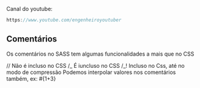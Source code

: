 Canal do youtube:

```js
https://www.youtube.com/engenheiroyoutuber
```

## Comentários

Os comentários no SASS tem algumas funcionalidades a mais que no CSS

// Não é incluso no CSS /_ É iuncluso no CSS /_! Incluso no Css, até no modo de
compressão Podemos interpolar valores nos comentários também, ex: #{1+3}
